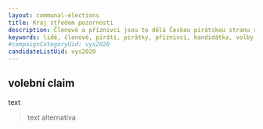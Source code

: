 ```yaml
---
layout: communal-elections
title: Kraj středem pozornosti
description: Členové a příznivci jsou to dělá Českou pirátskou stranu silnou. Seznamte se Piráty na Vysočině.
keywords: lidé, členové, piráti, pirátky, příznivci, kandidátka, volby, krajské, kraj, Vysočina, kandidát, kandidáti, lídr, čelo
#campaignCategoryUid: vys2020
candidateListUid: vys2020
---
```


## volební claim

text

> text alternativa
